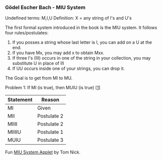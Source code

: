### Gödel Escher Bach - MIU System

Undefined terms: M,I,U
Definition: X = any string of I's and U's 

The first formal system introduced in the book is the MIU system. It follows four rules/postulates:

1. If you posses a string whose last letter is I, you can add on a U at the end.
2. If you have Mx, you may add x to obtain Mxx.
2. If three I's (III) occurs in one of the string in your collection, you may substitute U in place of III
3. If UU occurs inside one of your strings, you can drop it.

The Goal is to get from MI to MU. 

Problem 1: If MI (is true), then MUIU (is true) [[1](https://www.youtube.com/watch?v=9lED9pKtTqQ&t=379s)]

|Statement|Reason|
|--|--|
| MI | Given | 
| MII | Postulate 2|
|MIIII| Postulate 2|
|MIIIIU|Postulate 1|
|MUIU|Postulate 3|


Fun [MIU System Applet](https://tn1ck.github.io/MIU/) by Tom Nick. 